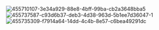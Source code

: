 ![455710107-3e34a929-88e8-4bff-99ba-cb2a3648bba5](https://github.com/user-attachments/assets/cfc59665-d3d9-4ad6-b1a4-371182f81cdb)
![455737587-c93d6b37-deb3-4d38-963d-5b1ee7d36047-1](https://github.com/user-attachments/assets/9afc69e7-b31e-457d-bc5f-184bda55c02e)
![455735309-f7914a64-14dd-4c4b-8e57-c6bea49291dc](https://github.com/user-attachments/assets/2bb6a517-4b4e-4835-ad59-9c946b327d81)
